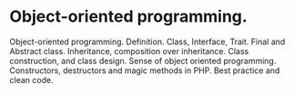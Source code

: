 # Object-oriented programming.

Object-oriented programming. Definition. Class, Interface, Trait. Final and Abstract class. Inheritance, composition over inheritance. Class construction, and class design. Sense of object oriented programming. Constructors, destructors and magic methods in PHP. Best practice and clean code.
